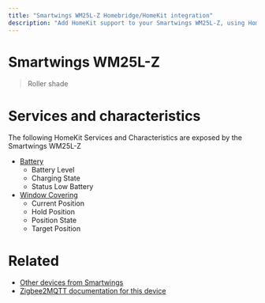 ```yaml
---
title: "Smartwings WM25L-Z Homebridge/HomeKit integration"
description: "Add HomeKit support to your Smartwings WM25L-Z, using Homebridge, Zigbee2MQTT and homebridge-z2m."
---
```

<!---
This file has been GENERATED using src/docgen/docgen.ts
DO NOT EDIT THIS FILE MANUALLY!
-->
# Smartwings WM25L-Z
> Roller shade


# Services and characteristics
The following HomeKit Services and Characteristics are exposed by
the Smartwings WM25L-Z

* [Battery](../../battery.md)
  * Battery Level
  * Charging State
  * Status Low Battery
* [Window Covering](../../cover.md)
  * Current Position
  * Hold Position
  * Position State
  * Target Position


# Related
* [Other devices from Smartwings](../index.md#smartwings)
* [Zigbee2MQTT documentation for this device](https://www.zigbee2mqtt.io/devices/WM25L-Z.html)